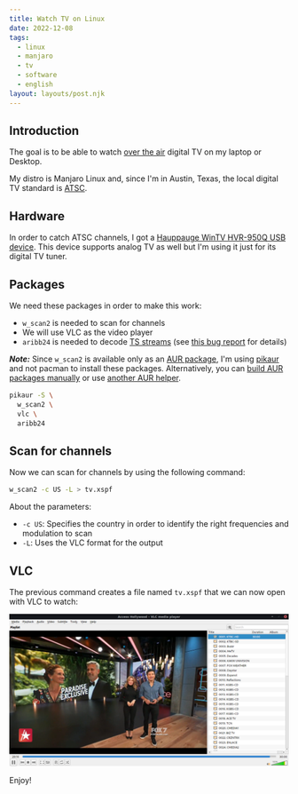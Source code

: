 ```yaml
---
title: Watch TV on Linux
date: 2022-12-08
tags:
  - linux
  - manjaro
  - tv
  - software
  - english
layout: layouts/post.njk
---
```


## Introduction

The goal is to be able to watch [over the air](https://en.wikipedia.org/wiki/Over-the-air) digital TV on my laptop or Desktop.

My distro is Manjaro Linux and, since I'm in Austin, Texas, the local digital TV standard is [ATSC](https://en.wikipedia.org/wiki/ATSC_standards).

## Hardware

In order to catch ATSC channels, I got a [Hauppauge WinTV HVR-950Q USB device](https://www.linuxtv.org/wiki/index.php/Hauppauge_WinTV-HVR-950Q). This device supports analog TV as well but I'm using it just for its digital TV tuner.

## Packages

We need these packages in order to make this work:

- `w_scan2` is needed to scan for channels
- We will use VLC as the video player
- `aribb24` is needed to decode [TS streams](https://en.wikipedia.org/wiki/MPEG_transport_stream) (see [this bug report](https://bugs.archlinux.org/task/76535) for details)

***Note:*** Since `w_scan2` is available only as an [AUR package](https://aur.archlinux.org/packages/w_scan2), I'm using [pikaur](https://github.com/actionless/pikaur) and not pacman to install these packages. Alternatively, you can [build AUR packages manually](https://wiki.archlinux.org/title/Arch_User_Repository#Installing_and_upgrading_packages) or use [another AUR helper](https://wiki.archlinux.org/title/AUR_helpers).

```bash
pikaur -S \
  w_scan2 \
  vlc \
  aribb24
```

## Scan for channels

Now we can scan for channels by using the following command:

```bash
w_scan2 -c US -L > tv.xspf
```

About the parameters:

- `-c US`: Specifies the country in order to identify the right frequencies and modulation to scan
- `-L`: Uses the VLC format for the output

## VLC

The previous command creates a file named `tv.xspf` that we can now open with VLC to watch:

![VLC](/img/vlc-air-tv.png)

Enjoy!
